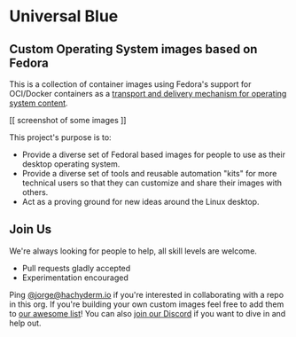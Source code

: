 # Universal Blue

## Custom Operating System images based on Fedora

This is a collection of container images using Fedora's support for OCI/Docker containers as a [transport and delivery mechanism for operating system content](https://fedoraproject.org/wiki/Changes/OstreeNativeContainerStable).

[[ screenshot of some images ]]

This project's purpose is to:

- Provide a diverse set of Fedoral based images for people to use as their desktop operating system.
- Provide a diverse set of tools and reusable automation "kits" for more technical users so that they can customize and share their images with others.
- Act as a proving ground for new ideas around the Linux desktop. 

## Join Us

We're always looking for people to help, all skill levels are welcome.

- Pull requests gladly accepted
- Experimentation encouraged

Ping [@jorge@hachyderm.io](https://hachyderm.io/@jorge) if you're interested in collaborating with a repo in this org. If you're building your own custom images feel free to add them to [our awesome list](https://github.com/ublue-os/awesome-custom-images)! You can also [join our Discord](https://discord.gg/WEu6BdFEtp) if you want to dive in and help out.